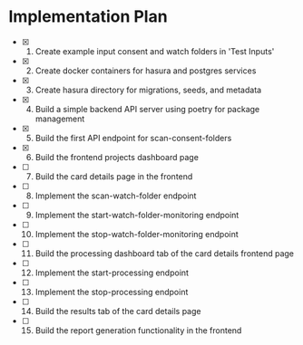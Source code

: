 # Implementation Plan

- [x] 1. Create example input consent and watch folders in 'Test Inputs'
- [x] 2. Create docker containers for hasura and postgres services
- [x] 3. Create hasura directory for migrations, seeds, and metadata
- [x] 4. Build a simple backend API server using poetry for package management
- [x] 5. Build the first API endpoint for scan-consent-folders
- [x] 6. Build the frontend projects dashboard page
- [ ] 7. Build the card details page in the frontend 
- [ ] 8. Implement the scan-watch-folder endpoint
- [ ] 9. Implement the start-watch-folder-monitoring endpoint
- [ ] 10. Implement the stop-watch-folder-monitoring endpoint
- [ ] 11. Build the processing dashboard tab of the card details frontend page
- [ ] 12. Implement the start-processing endpoint
- [ ] 13. Implement the stop-processing endpoint
- [ ] 14. Build the results tab of the card details page
- [ ] 15. Build the report generation functionality in the frontend
